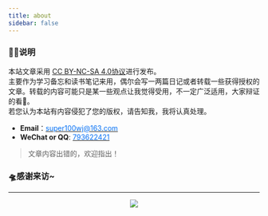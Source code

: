 ```yaml
---
title: about
sidebar: false
---
```


### 🐱‍🏍说明
本站文章采用 [CC BY-NC-SA 4.0协议](https://creativecommons.org/licenses/by-nc-sa/4.0/deed.zh)进行发布。   
主要作为学习备忘和读书笔记来用，偶尔会写一两篇日记或者转载一些获得授权的文章。转载的内容可能只是某一些观点让我觉得受用，不一定广泛适用，大家辩证的看👀。  
若您认为本站有内容侵犯了您的版权，请告知我，我将认真处理。
- **Email**：[<font style="color: #0570f5;">super100wj@163.com</font>](mailto:super100wj@163.com)
- **WeChat or QQ**: [<font style="color: #0570f5;">793622421</font>](tencent://message/?uin=793622421&amp;Site=&amp;Menu=yes)

>文章内容出错的，欢迎指出！

### 🛸感谢来访~
---
<center>
    <a href="/app/Neat_1.0.apk"><img src="/images/neat.png" style="max-width: 10rem;"></a>    
</center>














<style>
.page-title{
	display:none
}
</style>